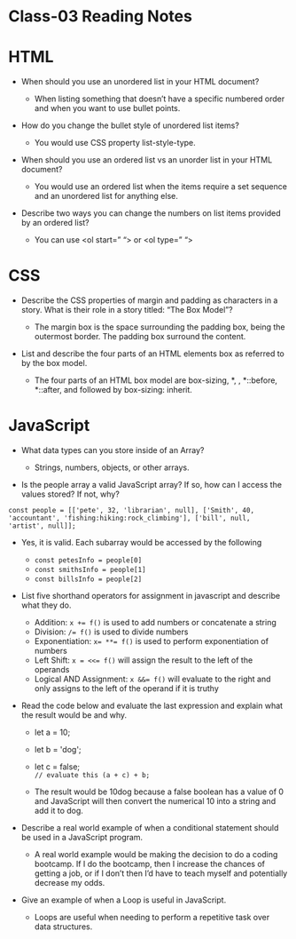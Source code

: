# Class-03 Reading Notes

# HTML

- When should you use an unordered list in your HTML document?<br>
  - When listing something that doesn’t have a specific numbered order and when you     want to use bullet points.<br>

- How do you change the bullet style of unordered list items?<br>
  - You would use CSS property list-style-type.<br>

- When should you use an ordered list vs an unorder list in your HTML document?<br>
  - You would use an ordered list when the items require a set sequence and an          unordered list for anything else.<br>

- Describe two ways you can change the numbers on list items provided by an ordered list?<br>
  - You can use <ol start=” “> or <ol type=” “> <br>

# CSS

- Describe the CSS properties of margin and padding as characters in a story. What is their role in a story titled: “The Box Model”?<br>
  - The margin box is the space surrounding the padding box, being the outermost border. The padding box surround the content.<br>

- List and describe the four parts of an HTML elements box as referred to by the box model.<br>
  - The four parts of an HTML box model are box-sizing, *, , *::before, *::after, and followed by box-sizing: inherit.<br>

# JavaScript

- What data types can you store inside of an Array?<br>
  - Strings, numbers, objects, or other arrays.<br>

- Is the people array a valid JavaScript array? If so, how can I access the values stored? If not, why?<br>

`const people = [['pete', 32, 'librarian', null], ['Smith', 40, 'accountant', 'fishing:hiking:rock_climbing'], ['bill', null, 'artist', null]];`<br>
  - Yes, it is valid. Each subarray would be accessed by the following<br>
    - `const petesInfo = people[0]`<br>
    - `const smithsInfo = people[1]`<br>
    - `const billsInfo = people[2]`<br>
 
- List five shorthand operators for assignment in javascript and describe what they do.<br>
  - Addition: `x += f()` is used to add numbers or concatenate a string<br>
  - Division: `/= f()` is used to divide numbers<br>
  - Exponentiation: `x= **= f()` is used to perform exponentiation of numbers<br>
  - Left Shift: `x = <<= f()` will assign the result to the left of the operands<br>
  - Logical AND Assignment: `x &&= f()` will evaluate to the right and only assigns to the left of the operand if it is truthy<br>

- Read the code below and evaluate the last expression and explain what the result would be and why.<br>
  - let a = 10;<br>
  - let b = 'dog';<br>
  - let c = false;<br>
 `// evaluate this (a + c) + b;` <br>

  - The result would be 10dog because a false boolean has a value of 0 and JavaScript will then convert the numerical 10 into a string and      add it to dog.<br>
    
- Describe a real world example of when a conditional statement should be used in a JavaScript program.<br>
  - A real world example would be making the decision to do a coding bootcamp. If I do the bootcamp, then I increase the chances of getting     a job, or if I don’t then I’d have to teach myself and potentially decrease my odds.<br>

- Give an example of when a Loop is useful in JavaScript.<br>
  - Loops are useful when needing to perform a repetitive task over data structures.<br>

